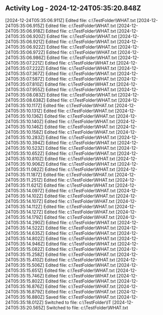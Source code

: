 ## Activity Log - 2024-12-24T05:35:20.848Z

[2024-12-24T05:35:06.911Z] Edited file: c:\TestFolder\WHAT.txt
[2024-12-24T05:35:06.915Z] Edited file: c:\TestFolder\WHAT.txt
[2024-12-24T05:35:06.918Z] Edited file: c:\TestFolder\WHAT.txt
[2024-12-24T05:35:06.920Z] Edited file: c:\TestFolder\WHAT.txt
[2024-12-24T05:35:06.921Z] Edited file: c:\TestFolder\WHAT.txt
[2024-12-24T05:35:06.922Z] Edited file: c:\TestFolder\WHAT.txt
[2024-12-24T05:35:06.972Z] Edited file: c:\TestFolder\WHAT.txt
[2024-12-24T05:35:06.986Z] Edited file: c:\TestFolder\WHAT.txt
[2024-12-24T05:35:07.221Z] Edited file: c:\TestFolder\WHAT.txt
[2024-12-24T05:35:07.222Z] Edited file: c:\TestFolder\WHAT.txt
[2024-12-24T05:35:07.367Z] Edited file: c:\TestFolder\WHAT.txt
[2024-12-24T05:35:07.587Z] Edited file: c:\TestFolder\WHAT.txt
[2024-12-24T05:35:07.810Z] Edited file: c:\TestFolder\WHAT.txt
[2024-12-24T05:35:07.955Z] Edited file: c:\TestFolder\WHAT.txt
[2024-12-24T05:35:08.083Z] Edited file: c:\TestFolder\WHAT.txt
[2024-12-24T05:35:08.638Z] Edited file: c:\TestFolder\WHAT.txt
[2024-12-24T05:35:10.117Z] Edited file: c:\TestFolder\WHAT.txt
[2024-12-24T05:35:10.131Z] Edited file: c:\TestFolder\WHAT.txt
[2024-12-24T05:35:10.136Z] Edited file: c:\TestFolder\WHAT.txt
[2024-12-24T05:35:10.140Z] Edited file: c:\TestFolder\WHAT.txt
[2024-12-24T05:35:10.146Z] Edited file: c:\TestFolder\WHAT.txt
[2024-12-24T05:35:10.158Z] Edited file: c:\TestFolder\WHAT.txt
[2024-12-24T05:35:10.283Z] Edited file: c:\TestFolder\WHAT.txt
[2024-12-24T05:35:10.394Z] Edited file: c:\TestFolder\WHAT.txt
[2024-12-24T05:35:10.523Z] Edited file: c:\TestFolder\WHAT.txt
[2024-12-24T05:35:10.652Z] Edited file: c:\TestFolder\WHAT.txt
[2024-12-24T05:35:10.810Z] Edited file: c:\TestFolder\WHAT.txt
[2024-12-24T05:35:10.906Z] Edited file: c:\TestFolder\WHAT.txt
[2024-12-24T05:35:11.082Z] Edited file: c:\TestFolder\WHAT.txt
[2024-12-24T05:35:11.187Z] Edited file: c:\TestFolder\WHAT.txt
[2024-12-24T05:35:11.251Z] Edited file: c:\TestFolder\WHAT.txt
[2024-12-24T05:35:11.621Z] Edited file: c:\TestFolder\WHAT.txt
[2024-12-24T05:35:14.097Z] Edited file: c:\TestFolder\WHAT.txt
[2024-12-24T05:35:14.102Z] Edited file: c:\TestFolder\WHAT.txt
[2024-12-24T05:35:14.107Z] Edited file: c:\TestFolder\WHAT.txt
[2024-12-24T05:35:14.112Z] Edited file: c:\TestFolder\WHAT.txt
[2024-12-24T05:35:14.127Z] Edited file: c:\TestFolder\WHAT.txt
[2024-12-24T05:35:14.179Z] Edited file: c:\TestFolder\WHAT.txt
[2024-12-24T05:35:14.290Z] Edited file: c:\TestFolder\WHAT.txt
[2024-12-24T05:35:14.522Z] Edited file: c:\TestFolder\WHAT.txt
[2024-12-24T05:35:14.635Z] Edited file: c:\TestFolder\WHAT.txt
[2024-12-24T05:35:14.802Z] Edited file: c:\TestFolder\WHAT.txt
[2024-12-24T05:35:14.946Z] Edited file: c:\TestFolder\WHAT.txt
[2024-12-24T05:35:15.082Z] Edited file: c:\TestFolder\WHAT.txt
[2024-12-24T05:35:15.258Z] Edited file: c:\TestFolder\WHAT.txt
[2024-12-24T05:35:15.410Z] Edited file: c:\TestFolder\WHAT.txt
[2024-12-24T05:35:15.506Z] Edited file: c:\TestFolder\WHAT.txt
[2024-12-24T05:35:15.651Z] Edited file: c:\TestFolder\WHAT.txt
[2024-12-24T05:35:15.746Z] Edited file: c:\TestFolder\WHAT.txt
[2024-12-24T05:35:15.802Z] Edited file: c:\TestFolder\WHAT.txt
[2024-12-24T05:35:16.876Z] Edited file: c:\TestFolder\WHAT.txt
[2024-12-24T05:35:16.879Z] Edited file: c:\TestFolder\WHAT.txt
[2024-12-24T05:35:16.880Z] Saved file: c:\TestFolder\WHAT.txt
[2024-12-24T05:35:18.012Z] Switched to file: c:\TestFolder\IT
[2024-12-24T05:35:20.565Z] Switched to file: c:\TestFolder\WHAT.txt